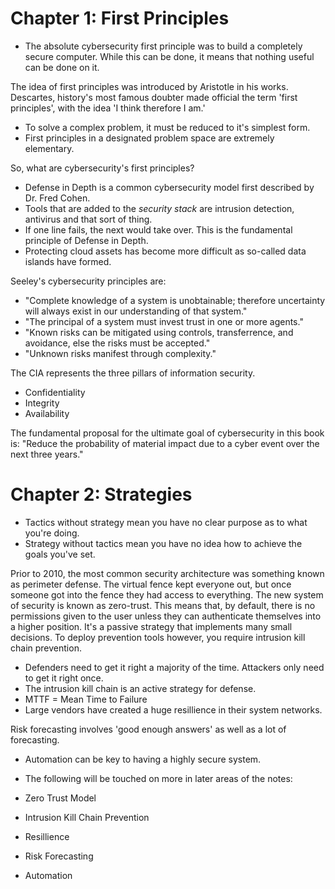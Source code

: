# Chapter 1: First Principles
- The absolute cybersecurity first principle was to build a completely secure computer. While this can be done, it means that nothing useful can be done on it.

The idea of first principles was introduced by Aristotle in his works. Descartes, history's most famous doubter made official the term 'first principles', with the idea 'I think therefore I am.'
- To solve a complex problem, it must be reduced to it's simplest form.
- First principles in a designated problem space are extremely elementary.
  
So, what are cybersecurity's first principles?   
- Defense in Depth is a common cybersecurity model first described by Dr. Fred Cohen.
- Tools that are added to the _security stack_ are intrusion detection, antivirus and that sort of thing.
- If one line fails, the next would take over. This is the fundamental principle of Defense in Depth.
- Protecting cloud assets has become more difficult as so-called data islands have formed.
   
Seeley's cybersecurity principles are:
- "Complete knowledge of a system is unobtainable; therefore uncertainty will always exist in our understanding of that system."
- "The principal of a system must invest trust in one or more agents."
- "Known risks can be mitigated using controls, transferrence, and avoidance, else the risks must be accepted."
- "Unknown risks manifest through complexity."
   
The CIA represents the three pillars of information security.
- Confidentiality
- Integrity
- Availability
   
The fundamental proposal for the ultimate goal of cybersecurity in this book is:
"Reduce the probability of material impact due to a cyber event over the next three years."
   
# Chapter 2: Strategies
   
- Tactics without strategy mean you have no clear purpose as to what you're doing.
- Strategy without tactics mean you have no idea how to achieve the goals you've set.
   
Prior to 2010, the most common security architecture was something known as perimeter defense. The virtual fence kept everyone out, but once someone got into the fence they had access to everything.
The new system of security is known as zero-trust. This means that, by default, there is no permissions given to the user unless they can authenticate themselves into a higher position. It's a passive strategy that implements many small decisions. To deploy prevention tools however, you require intrusion kill chain prevention.
   
- Defenders need to get it right a majority of the time. Attackers only need to get it right once.
- The intrusion kill chain is an active strategy for defense.
- MTTF = Mean Time to Failure
- Large vendors have created a huge resillience in their system networks.
   
Risk forecasting involves 'good enough answers' as well as a lot of forecasting.
- Automation can be key to having a highly secure system.
   
- The following will be touched on more in later areas of the notes:
- Zero Trust Model
- Intrusion Kill Chain Prevention
- Resillience
- Risk Forecasting
- Automation
